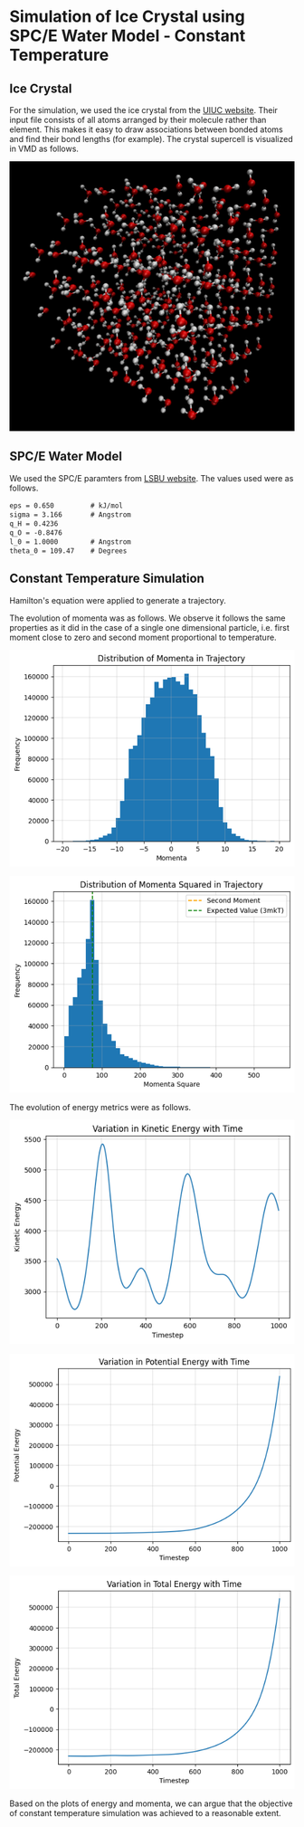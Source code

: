 # Simulation of Ice Crystal using SPC/E Water Model - Constant Temperature

## Ice Crystal

For the simulation, we used the ice crystal from the [UIUC website](http://www.ks.uiuc.edu/Training/CaseStudies/). Their input file consists of all atoms arranged by their molecule rather than element. This makes it easy to draw associations between bonded atoms and find their bond lengths (for example). The crystal supercell is visualized in VMD as follows.

![ice_crystal.png](ice_crystal.png)

## SPC/E Water Model

We used the SPC/E paramters from [LSBU website](https://water.lsbu.ac.uk/water/water_models.html). The values used were as follows.

```
eps = 0.650         # kJ/mol
sigma = 3.166       # Angstrom
q_H = 0.4236
q_O = -0.8476
l_0 = 1.0000        # Angstrom
theta_0 = 109.47    # Degrees
```

## Constant Temperature Simulation

Hamilton's equation were applied to generate a trajectory.

The evolution of momenta was as follows. We observe it follows the same properties as it did in the case of a single one dimensional particle, i.e. first moment close to zero and second moment proportional to temperature.

![momenta.png](momenta.png)

![momenta-square.png](momenta-square.png)

The evolution of energy metrics were as follows.

![kinetic-energy.png](kinetic-energy.png)

![potential-energy.png](potential-energy.png)

![total-energy.png](total-energy.png)

Based on the plots of energy and momenta, we can argue that the objective of constant temperature simulation was achieved to a reasonable extent.

